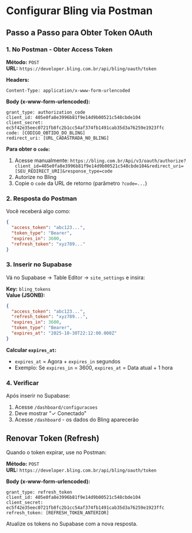 # Configurar Bling via Postman

## Passo a Passo para Obter Token OAuth

### 1. No Postman - Obter Access Token

**Método:** `POST`  
**URL:** `https://developer.bling.com.br/api/bling/oauth/token`

**Headers:**
```
Content-Type: application/x-www-form-urlencoded
```

**Body (x-www-form-urlencoded):**
```
grant_type: authorization_code
client_id: 405e0fa8e3996b81f9e14d9b00521c548cbde104
client_secret: ec5f42e35eec0721fb8fc2b1cc54af374fb1491cab35d3a76259e1923ffc
code: [CODIGO_OBTIDO_DO_BLING]
redirect_uri: [URL_CADASTRADA_NO_BLING]
```

**Para obter o `code`:**
1. Acesse manualmente: `https://bling.com.br/Api/v3/oauth/authorize?client_id=405e0fa8e3996b81f9e14d9b00521c548cbde104&redirect_uri=[SEU_REDIRECT_URI]&response_type=code`
2. Autorize no Bling
3. Copie o `code` da URL de retorno (parâmetro `?code=...`)

### 2. Resposta do Postman

Você receberá algo como:
```json
{
  "access_token": "abc123...",
  "token_type": "Bearer",
  "expires_in": 3600,
  "refresh_token": "xyz789..."
}
```

### 3. Inserir no Supabase

Vá no Supabase → Table Editor → `site_settings` e insira:

**Key:** `bling_tokens`  
**Value (JSONB):**
```json
{
  "access_token": "abc123...",
  "refresh_token": "xyz789...",
  "expires_in": 3600,
  "token_type": "Bearer",
  "expires_at": "2025-10-30T22:12:00.000Z"
}
```

**Calcular `expires_at`:**
- `expires_at` = Agora + `expires_in` segundos
- Exemplo: Se `expires_in` = 3600, `expires_at` = Data atual + 1 hora

### 4. Verificar

Após inserir no Supabase:
1. Acesse `/dashboard/configuracoes`
2. Deve mostrar "✓ Conectado"
3. Acesse `/dashboard` - os dados do Bling aparecerão

## Renovar Token (Refresh)

Quando o token expirar, use no Postman:

**Método:** `POST`  
**URL:** `https://developer.bling.com.br/api/bling/oauth/token`

**Body (x-www-form-urlencoded):**
```
grant_type: refresh_token
client_id: 405e0fa8e3996b81f9e14d9b00521c548cbde104
client_secret: ec5f42e35eec0721fb8fc2b1cc54af374fb1491cab35d3a76259e1923ffc
refresh_token: [REFRESH_TOKEN_ANTERIOR]
```

Atualize os tokens no Supabase com a nova resposta.

